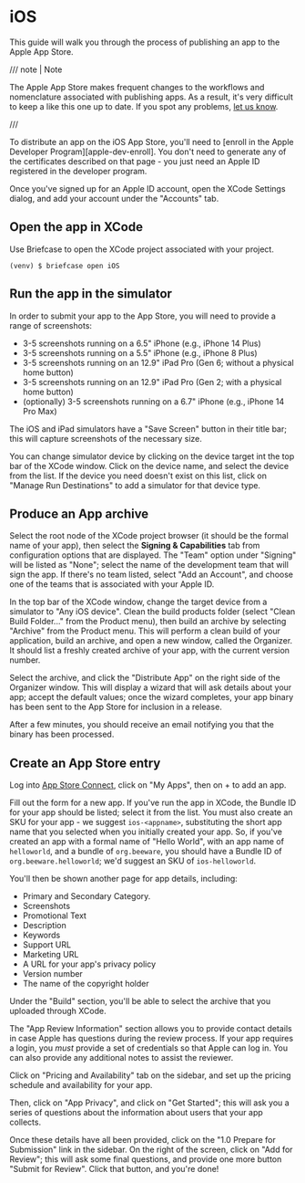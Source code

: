 # iOS

This guide will walk you through the process of publishing an app to the
Apple App Store.

/// note | Note

The Apple App Store makes frequent changes to the workflows and nomenclature associated with publishing apps. As a result, it's very difficult to keep a like this one up to date. If you spot any problems, [let us know](https://github.com/beeware/briefcase/issues/new?assignees=&labels=bug,documentation,apple&projects=&template=bug_report.yml).

///

To distribute an app on the iOS App Store, you'll need to
[enroll in the Apple Developer Program][apple-dev-enroll]. You
don't need to generate any of the certificates described on that page -
you just need an Apple ID registered in the developer program.

Once you've signed up for an Apple ID account, open the XCode Settings
dialog, and add your account under the "Accounts" tab.

## Open the app in XCode

Use Briefcase to open the XCode project associated with your project.

```console
(venv) $ briefcase open iOS
```

## Run the app in the simulator

In order to submit your app to the App Store, you will need to provide a
range of screenshots:

- 3-5 screenshots running on a 6.5" iPhone (e.g., iPhone 14 Plus)
- 3-5 screenshots running on a 5.5" iPhone (e.g., iPhone 8 Plus)
- 3-5 screenshots running on an 12.9" iPad Pro (Gen 6; without a
  physical home button)
- 3-5 screenshots running on an 12.9" iPad Pro (Gen 2; with a physical
  home button)
- (optionally) 3-5 screenshots running on a 6.7" iPhone (e.g., iPhone 14
  Pro Max)

The iOS and iPad simulators have a "Save Screen" button in their title
bar; this will capture screenshots of the necessary size.

You can change simulator device by clicking on the device target int the
top bar of the XCode window. Click on the device name, and select the
device from the list. If the device you need doesn't exist on this list,
click on "Manage Run Destinations" to add a simulator for that device
type.

## Produce an App archive

Select the root node of the XCode project browser (it should be the
formal name of your app), then select the **Signing & Capabilities** tab
from configuration options that are displayed. The "Team" option under
"Signing" will be listed as "None"; select the name of the development
team that will sign the app. If there's no team listed, select "Add an
Account", and choose one of the teams that is associated with your Apple
ID.

In the top bar of the XCode window, change the target device from a
simulator to "Any iOS device". Clean the build products folder (select
"Clean Build Folder..." from the Product menu), then build an archive by
selecting "Archive" from the Product menu. This will perform a clean
build of your application, build an archive, and open a new window,
called the Organizer. It should list a freshly created archive of your
app, with the current version number.

Select the archive, and click the "Distribute App" on the right side of
the Organizer window. This will display a wizard that will ask details
about your app; accept the default values; once the wizard completes,
your app binary has been sent to the App Store for inclusion in a
release.

After a few minutes, you should receive an email notifying you that the
binary has been processed.

## Create an App Store entry

Log into [App Store Connect](https://appstoreconnect.apple.com), click
on "My Apps", then on + to add an app.

Fill out the form for a new app. If you've run the app in XCode, the
Bundle ID for your app should be listed; select it from the list. You
must also create an SKU for your app - we suggest `ios-<appname>`,
substituting the short app name that you selected when you initially
created your app. So, if you've created an app with a formal name of
"Hello World", with an app name of `helloworld`, and a bundle of
`org.beeware`, you should have a Bundle ID of `org.beeware.helloworld`;
we'd suggest an SKU of `ios-helloworld`.

You'll then be shown another page for app details, including:

- Primary and Secondary Category.
- Screenshots
- Promotional Text
- Description
- Keywords
- Support URL
- Marketing URL
- A URL for your app's privacy policy
- Version number
- The name of the copyright holder

Under the "Build" section, you'll be able to select the archive that you
uploaded through XCode.

The "App Review Information" section allows you to provide contact
details in case Apple has questions during the review process. If your
app requires a login, you *must* provide a set of credentials so that
Apple can log in. You can also provide any additional notes to assist
the reviewer.

Click on "Pricing and Availability" tab on the sidebar, and set up the
pricing schedule and availability for your app.

Then, click on "App Privacy", and click on "Get Started"; this will ask
you a series of questions about the information about users that your
app collects.

Once these details have all been provided, click on the "1.0 Prepare for
Submission" link in the sidebar. On the right of the screen, click on
"Add for Review"; this will ask some final questions, and provide one
more button "Submit for Review". Click that button, and you're done!
